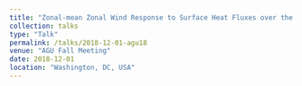 ```yaml
---
title: "Zonal-mean Zonal Wind Response to Surface Heat Fluxes over the North Atlantic: a Wave Activity Approach"
collection: talks
type: "Talk"
permalink: /talks/2018-12-01-agu18
venue: "AGU Fall Meeting"
date: 2018-12-01
location: "Washington, DC, USA"
---
```


